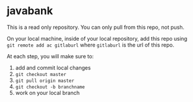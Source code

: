 # javabank

This is a read only repository. You can only pull from this repo, not push.

On your local machine, inside of your local repository, add this repo using `git remote add ac gitlaburl` where `gitlaburl` is the url of this repo.

At each step, you will make sure to:

1. add and commit local changes
2. `git checkout master`
3. `git pull origin master`
4. `git checkout -b branchname`
5. work on your local branch



